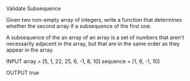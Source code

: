 Validate Subsequence

Given two non-empty array of integers, write a function that determines whether the second array if a subsequence of the first one.

A subsequence of the an array of an array is a set of numbers that aren't necessarily adjacent in the array, but that are in the same order as they appear in the array.

INPUT
array = [5, 1, 22, 25, 6, -1, 8, 10]
sequence = [1, 6, -1, 10]

OUTPUT
true
